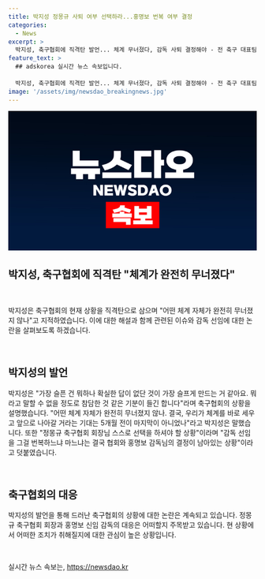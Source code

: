```yaml
---
title: 박지성 정몽규 사퇴 여부 선택하라...홍명보 번복 여부 결정
categories:
  - News
excerpt: >
  박지성, 축구협회에 직격탄 발언... 체계 무너졌다, 감독 사퇴 결정해야 - 전 축구 대표팀 주장인 박지성이 축구대표팀 감독 선임을 둘러싼 논란에 대해 축구협회를 비판했습니다. 그는 체계가 완전히 무너졌다고 언급하며 정몽규 축구협회 회장과 홍명보 신임 감독의 사퇴 여부를 결정해야 한다고 말했습니다. 이에 대한 여론과 협회 및 감독의 결정이 관건으로 떠올랐습니다.
feature_text: >
  ## adskorea 실시간 뉴스 속보입니다.

  박지성, 축구협회에 직격탄 발언... 체계 무너졌다, 감독 사퇴 결정해야 - 전 축구 대표팀 주장인 박지성이 축구대표팀 감독 선임을 둘러싼 논란에 대해 축구협회를 비판했습니다. 그는 체계가 완전히 무너졌다고 언급하며 정몽규 축구협회 회장과 홍명보 신임 감독의 사퇴 여부를 결정해야 한다고 말했습니다. 이에 대한 여론과 협회 및 감독의 결정이 관건으로 떠올랐습니다.
image: '/assets/img/newsdao_breakingnews.jpg'
---
```


<p><img src="/assets/img/newsdao_breakingnews.jpg" alt="adskorea 속보" /></p>

<h2 data-ke-size="size26">박지성, 축구협회에 직격탄 "체계가 완전히 무너졌다"</h2>

<p data-ke-size="size16">&nbsp;</p>

<p>박지성은 축구협회의 현재 상황을 직격탄으로 삼으며 "어떤 체계 자체가 완전히 무너졌지 않나"고 지적하였습니다. 이에 대한 해설과 함께 관련된 이슈와 감독 선임에 대한 논란을 살펴보도록 하겠습니다.</p>

<p data-ke-size="size16">&nbsp;</p>

<h2 data-ke-size="size26">박지성의 발언</h2>

<p data-ke-size="size16">박지성은 "가장 슬픈 건 뭐하나 확실한 답이 없단 것이 가장 슬프게 만드는 거 같아요. 뭐라고 말할 수 없을 정도로 참담한 것 같은 기분이 들긴 합니다"라며 축구협회의 상황을 설명했습니다. "어떤 체계 자체가 완전히 무너졌지 않나. 결국, 우리가 체계를 바로 세우고 앞으로 나아갈 거라는 기대는 5개월 전이 마지막이 아니었나"라고 박지성은 말했습니다. 또한 "정몽규 축구협회 회장님 스스로 선택을 하셔야 할 상황"이라며 "감독 선임을 그걸 번복하느냐 마느냐는 결국 협회와 홍명보 감독님의 결정이 남아있는 상황"이라고 덧붙였습니다.</p>

<p data-ke-size="size16">&nbsp;</p>

<h2 data-ke-size="size26">축구협회의 대응</h2>

<p data-ke-size="size16">박지성의 발언을 통해 드러난 축구협회의 상황에 대한 논란은 계속되고 있습니다. 정몽규 축구협회 회장과 홍명보 신임 감독의 대응은 어떠할지 주목받고 있습니다. 현 상황에서 어떠한 조치가 취해질지에 대한 관심이 높은 상황입니다.</p>

<p data-ke-size="size16">&nbsp;</p>
실시간 뉴스 속보는, <a href="https://newsdao.kr" rel="dofollow">https://newsdao.kr</a>


